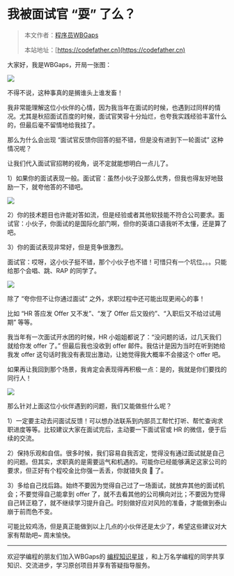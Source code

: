 # 我被面试官 “耍” 了么？

> 本文作者：[程序员WBGaps](https://yuyuanweb.feishu.cn/wiki/Abldw5WkjidySxkKxU2cQdAtnah)
>
> 本站地址：[https://codefather.cn](https://codefather.cn)

大家好，我是WBGaps，开局一张图：

![](https://pic.yupi.icu/5563/202311070828005.png)

不得不说，这种事真的是搁谁头上谁发畜！

我非常能理解这位小伙伴的心情，因为我当年在面试的时候，也遇到过同样的情况。尤其是秋招面试百度的时候，面试官笑容十分灿烂，也夸我实践经验丰富什么的，但最后毫不留情地给我挂了。

那么为什么会出现 “面试官反馈你回答的挺不错，但是没有进到下一轮面试” 这种情况呢？

让我们代入面试官招聘的视角，说不定就能想明白一点儿了。

1）如果你的面试表现一般。面试官：虽然小伙子没那么优秀，但我也得友好地鼓励一下，就夸他答的不错吧。

![](https://pic.yupi.icu/5563/202311070828174.png)

2）你的技术题目也许能对答如流，但是经验或者其他软技能不符合公司要求。面试官：小伙子，你面试的是国际化部门啊，但你的英语口语我听不太懂，还是算了吧。

3）你的面试表现非常好，但是竞争很激烈。

面试官：哎呀，这小伙子挺不错，那个小伙子也不错！可惜只有一个坑位。。。只能给那个会唱、跳、RAP 的同学了。

![](https://pic.yupi.icu/5563/202311070828168.png)

除了 “夸你但不让你通过面试” 之外，求职过程中还可能出现更闹心的事！

比如 “HR 答应发 Offer 又不发”、“发了 Offer 后又毁约”、“入职后又不给过试用期” 等等。

我当年有一次面试开水团的时候，HR 小姐姐都说了：“没问题的话，过几天我们就给你发 offer 了。” 但最后我也没收到 offer 邮件。我估计是因为当时在听到她给我发 offer 这句话时我没有表现出激动，让她觉得我大概率不会接这个 offer 吧。

如果再让我回到那个场景，我肯定会表现得再积极一点：是的，我就是你们要找的同行人！

![](https://pic.yupi.icu/5563/202311070828307.png)

那么针对上面这位小伙伴遇到的问题，我们又能做些什么呢？

1）一定要主动去问面试反馈！可以想办法联系到内部员工帮忙打听、帮忙查询求职进度等等。比较建议大家在面试完后，主动要一下面试官或 HR 的微信，便于后续的交流。

2）保持乐观和自信。很多时候，我们容易自我否定，觉得没有通过面试就是自己的问题。但其实，求职真的是需要运气和机遇的。可能你已经能够满足这家公司的要求，但正好有个程咬金比你强一丢丢，你就错失良 🐔 了。

3）多给自己找后路。始终不要因为觉得自己过了一场面试，就放弃其他的面试机会；不要觉得自己能拿到 offer 了，就不去看其他的公司横向对比；不要因为觉得自己转正稳了，就不继续学习提升自己。时刻做好应对风险的准备，才能做到泰山崩于前而色不变。

可能比较鸡汤，但是真正能做到以上几点的小伙伴还是太少了，希望这些建议对大家有帮助吧~ 周末愉快。



------


欢迎学编程的朋友们加入WBGaps的 [编程知识星球](https://mp.weixin.qq.com/s?__biz=MzI1NDczNTAwMA==&mid=2247539132&idx=2&sn=45af016dee0c03491750f76ba8fdbd25&chksm=e9c2be4bdeb5375d3253155b4053263109a631620b7cb9074e2fe1b4a5b1604ef92c522b606e&token=292259508&lang=zh_CN&scene=21#wechat_redirect) ，和上万名学编程的同学共享知识、交流进步，学习原创项目并享有答疑指导服务。